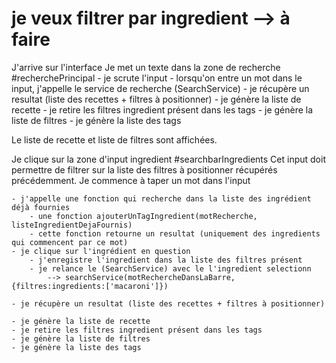 # je veux filtrer par ingredient --> à faire

J'arrive sur l'interface
Je met un texte dans la zone de recherche #recherchePrincipal
    - je scrute l'input 
    - lorsqu'on entre un mot dans le input, j'appelle le service de recherche (SearchService)
    - je récupère un resultat (liste des recettes + filtres à positionner)
    - je génère la liste de recette
    - je retire les filtres ingredient présent dans les tags
    - je génère la liste de filtres
    - je génère la liste des tags


Le liste de recette et liste de filtres sont affichées.


Je clique sur la zone d'input ingredient #searchbarIngredients
Cet input doit permettre de filtrer sur la liste des filtres à positionner récupérés précédemment.
Je commence à taper un mot dans l'input


 <!-- Tu en es la -->

    - j'appelle une fonction qui recherche dans la liste des ingrédient déjà fournies 
        - une fonction ajouterUnTagIngredient(motRecherche, listeIngredientDejaFournis)
        - cette fonction retourne un resultat (uniquement des ingredients qui commencent par ce mot)
    - je clique sur l'ingrédient en question
        - j'enregistre l'ingredient dans la liste des filtres présent
        - je relance le (SearchService) avec le l'ingredient selectionn
            --> searchService(motRechercheDansLaBarre, {filtres:ingredients:['macaroni']})

    - je récupère un resultat (liste des recettes + filtres à positionner)

 <!-- Action en dessous à faire dans tous les cas -->
    - je génère la liste de recette
    - je retire les filtres ingredient présent dans les tags
    - je génère la liste de filtres
    - je génère la liste des tags
    